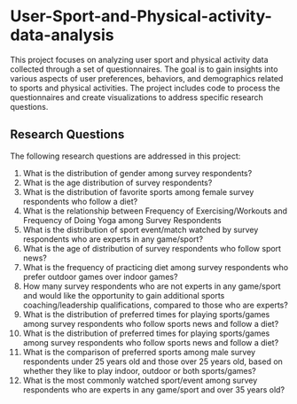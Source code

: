 # User-Sport-and-Physical-activity-data-analysis

This project focuses on analyzing user sport and physical activity data collected through a set of questionnaires. The goal is to gain insights into various aspects of user preferences, behaviors, and demographics related to sports and physical activities. The project includes code to process the questionnaires and create visualizations to address specific research questions.

## Research Questions
The following research questions are addressed in this project:

1. What is the distribution of gender among survey respondents?
2. What is the age distribution of survey respondents?
3. What is the distribution of favorite sports among female survey respondents who follow a diet?
4. What is the relationship between Frequency of Exercising/Workouts and Frequency of Doing Yoga among Survey Respondents
5. What is the distribution of sport event/match watched by survey respondents who are experts in any game/sport?
6. What is the age of distribution of survey respondents who follow sport news?
7. What is the frequency of practicing diet among survey respondents who prefer outdoor games over indoor games?
8. How many survey respondents who are not experts in any game/sport and would like the opportunity to gain additional sports coaching/leadership qualifications, compared to those who are experts?
9. What is the distribution of preferred times for playing sports/games among survey respondents who follow sports news and follow a diet?
10. What is the distribution of preferred times for playing sports/games among survey respondents who follow sports news and follow a diet?
11. What is the comparison of preferred sports among male survey respondents under 25 years old and those over 25 years old, based on whether they like to play indoor, outdoor or both sports/games?
12. What is the most commonly watched sport/event among survey respondents who are experts in any game/sport and over 35 years old?
